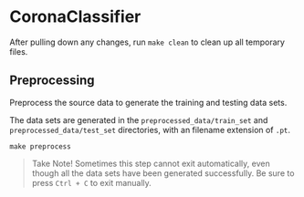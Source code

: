 # CoronaClassifier

After pulling down any changes, run `make clean` to clean up all temporary files.

## Preprocessing

Preprocess the source data to generate the training and testing data sets.

The data sets are generated in the `preprocessed_data/train_set` and `preprocessed_data/test_set` directories, with
an filename extension of `.pt`.

`make preprocess`

> Take Note!
> Sometimes this step cannot exit automatically, even though all the data sets have been generated successfully.
> Be sure to press `Ctrl + C` to exit manually.
